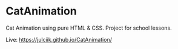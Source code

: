 # CatAnimation

Cat Animation using pure HTML & CSS.
Project for school lessons.

Live: https://julciik.github.io/CatAnimation/
